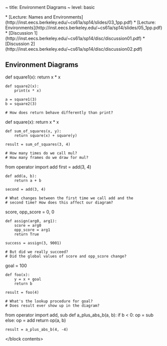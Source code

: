 ~ title: Environment Diagrams
~ level: basic


<block references>
* [Lecture: Names and Environments](http://inst.eecs.berkeley.edu/~cs61a/sp14/slides/03_1pp.pdf)
* [Lecture: Environments](http://inst.eecs.berkeley.edu/~cs61a/sp14/slides/05_1pp.pdf)
* [Discussion 1](http://inst.eecs.berkeley.edu/~cs61a/sp14/disc/discussion01.pdf)
* [Discussion 2](http://inst.eecs.berkeley.edu/~cs61a/sp14/disc/discussion02.pdf)
</block references>

<block notes>
</block notes>

<block contents>

Environment Diagrams
--------------------

<question>

<env>
    def square1(x):
        return x * x

    def square2(x):
        print(x * x)

    a = square1(3)
    b = square2(3)

    # How does return behave differently than print?
</env>

<question>

<env>
    def square(x):
        return x * x

    def sum_of_squares(x, y):
        return square(x) + square(y)

    result = sum_of_squares(3, 4)

    # How many times do we call mul?
    # How many frames do we draw for mul?
</env>

<question>

<env>
    from operator import add
    first = add(3, 4)

    def add(a, b):
        return a + b

    second = add(3, 4)

    # What changes between the first time we call add and the
    # second time? How does this affect our diagram?
</env>

<question>

<env>
    score, opp_score = 0, 0

    def assign(arg0, arg1):
        score = arg0
        opp_score = arg1
        return True

    success = assign(3, 9001)

    # But did we really succeed?
    # Did the global values of score and opp_score change?
</env>

<question>

<env>
    goal = 100

    def foo(x):
        y = x + goal
        return b

    result = foo(4)

    # What's the lookup procedure for goal?
    # Does result ever show up in the diagram?
</env>

<question>

<env>
    from operator import add, sub
    def a_plus_abs_b(a, b):
        if b < 0:
            op = sub
        else:
            op = add
        return op(a, b)

    result = a_plus_abs_b(4, -4)
</env>

</block contents>
